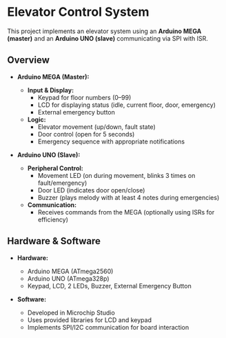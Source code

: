 # Elevator Control System

This project implements an elevator system using an **Arduino MEGA (master)** and an **Arduino UNO (slave)** communicating via SPI with ISR.

## Overview

- **Arduino MEGA (Master):**
  - **Input & Display:**  
    - Keypad for floor numbers (0–99)
    - LCD for displaying status (idle, current floor, door, emergency)
    - External emergency button  
  - **Logic:**  
    - Elevator movement (up/down, fault state)
    - Door control (open for 5 seconds)
    - Emergency sequence with appropriate notifications

- **Arduino UNO (Slave):**
  - **Peripheral Control:**  
    - Movement LED (on during movement, blinks 3 times on fault/emergency)
    - Door LED (indicates door open/close)
    - Buzzer (plays melody with at least 4 notes during emergencies)
  - **Communication:**  
    - Receives commands from the MEGA (optionally using ISRs for efficiency)

## Hardware & Software

- **Hardware:**  
  - Arduino MEGA (ATmega2560)  
  - Arduino UNO (ATmega328p)  
  - Keypad, LCD, 2 LEDs, Buzzer, External Emergency Button

- **Software:**  
  - Developed in Microchip Studio  
  - Uses provided libraries for LCD and keypad  
  - Implements SPI/I2C communication for board interaction


